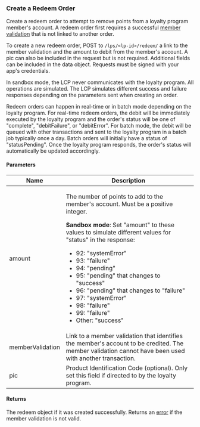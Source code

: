 ### Create a Redeem Order

Create a redeem order to attempt to remove points from a loyalty program member's account. A redeem order first requires a successful [member validation](#member-validations) that is not linked to another order.

To create a new redeem order, POST to `/lps/<lp-id>/redeem/` a link to the member validation and the amount to debit from the member's account. A pic can also be included in the request but is not required. Additional fields can be included in the data object. Requests must be signed with your app's credentials.

In sandbox mode, the LCP never communicates with the loyalty program. All operations are simulated. The LCP simulates different success and failure responses depending on the parameters sent when creating an order.

Redeem orders can happen in real-time or in batch mode depending on the loyalty program. For real-time redeem orders, the debit will be immediately executed by the loyalty program and the order's status will be one of "complete", "debitFailure", or "debitError". For batch mode, the debit will be queued with other transactions and sent to the loyalty program in a batch job typically once a day. Batch orders will initially have a status of "statusPending". Once the loyalty program responds, the order's status will automatically be updated accordingly. 


#### Parameters

<table>
    <thead>
        <tr>
            <th>Name</th>
            <th>Description</th>
        </tr>
    </thead>
    <tbody>
        <tr>
            <td>amount</td>
            <td><p>The number of points to add to the member's account. Must be a positive integer.</p>
                <p><strong>Sandbox mode</strong>: Set "amount" to these values to simulate different values for "status" in the response:
                    <ul>
                        <li>92: "systemError"</li>
                        <li>93: "failure"</li>
                        <li>94: "pending"</li>
                        <li>95: "pending" that changes to "success"</li>
                        <li>96: "pending" that changes to "failure"</li>
                        <li>97: "systemError"</li>
                        <li>98: "failure"</li>
                        <li>99: "failure"</li>
                        <li>Other: "success"</li>
                    </ul>
                </p>
            </td>
        </tr>
        <tr>
            <td>memberValidation</td>
            <td>Link to a member validation that identifies the member's account to be credited. The member validation cannot have been used with another transaction.</td>
        </tr>
        <tr>
            <td>pic</td>
            <td>Product Identification Code (optional). Only set this field if directed to by the loyalty program.</td>
        </tr>
    </tbody>
</table>
        
#### Returns

The redeem object if it was created successfully. Returns an [error](./?doc=reference-manual#errors) if the member validation is not valid.
